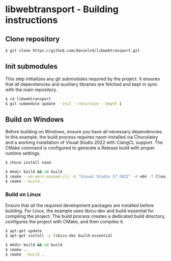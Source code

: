 # libwebtransport - Building instructions

## Clone repository

```bash
$ git clone https://github.com/danielv4/libwebtransport.git
```

## Init submodules

This step initializes any git submodules required by the project. It ensures that all dependencies and auxiliary libraries are fetched and kept in sync with the main repository.

```bash
$ cd libwebtransport
$ git submodule update --init --recursive --depth 1
```

## Build on Windows

Before building on Windows, ensure you have all necessary dependencies. In this example, the build process requires nasm installed via Chocolatey and a working installation of Visual Studio 2022 with ClangCL support. The CMake command is configured to generate a Release build with proper runtime settings.

```bash
$ choco install nasm

$ mkdir build && cd build
$ cmake --no-warn-unused-cli -G "Visual Studio 17 2022" -A x64 -T ClangCL -DCMAKE_JS_VERSION=7.2.1 -DCMAKE_BUILD_TYPE=Release -DCMAKE_MSVC_RUNTIME_LIBRARY="MultiThreaded$<$<CONFIG:Debug>:Debug>" -DABSL_MSVC_STATIC_RUNTIME="ON" ..
$ cmake --build .
```

### Build on Linux

Ensure that all the required development packages are installed before building. For Linux, the example uses libicu-dev and build-essential for compiling the project. The build process creates a dedicated build directory, configures the project with CMake, and then compiles it.

```bash
$ apt-get update
$ apt-get install -y libicu-dev build-essential

$ mkdir build && cd build
$ cmake ..
$ cmake --build .
```